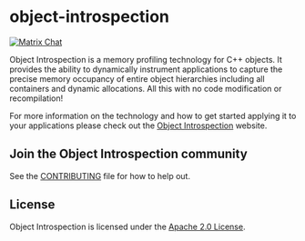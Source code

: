 # object-introspection

[![Matrix Chat](https://img.shields.io/matrix/object-introspection:matrix.org.svg)](https://matrix.to/#/#object-introspection:matrix.org)

Object Introspection is a memory profiling technology for C++ objects. It provides the ability to dynamically instrument applications to capture the precise memory occupancy of entire object hierarchies including all containers and dynamic allocations. All this with no code modification or recompilation!

For more information on the technology and how to get started applying it  to your applications please check out the [Object Introspection](https://facebookexperimental.github.io/object-introspection/) website.

## Join the Object Introspection community
See the [CONTRIBUTING](CONTRIBUTING.md) file for how to help out.

## License
Object Introspection is licensed under the [Apache 2.0 License](LICENSE).
